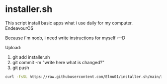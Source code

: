 # installer.sh
This script install basic apps what i use daily for my computer. EndeavourOS


Because i'm noob, i need write instructions for myself :--D

Upload:  
1. git add installer.sh
2. git commit -m "write here what is changed?"
3. git push


```sh
curl -fsSL https://raw.githubusercontent.com/Elmu01/installer.sh/main/installer.sh | bash
```

